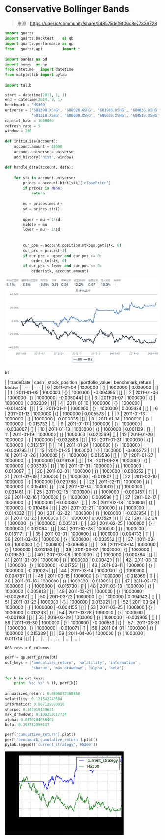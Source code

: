 

# Conservative Bollinger Bands

> 来源：https://uqer.io/community/share/548575def9f06c8e77336728

```py
import quartz
import quartz.backtest    as qb
import quartz.performance as qp
from   quartz.api         import *

import pandas as pd
import numpy  as np
from datetime   import datetime
from matplotlib import pylab

import talib
```

```py
start = datetime(2011, 1, 1)
end = datetime(2014, 8, 1)
benchmark = 'HS300'
universe = ['601398.XSHG', '600028.XSHG', '601988.XSHG', '600036.XSHG', '600030.XSHG',
            '601318.XSHG', '600000.XSHG', '600019.XSHG', '600519.XSHG', '601166.XSHG']
capital_base = 1000000
refresh_rate = 5
window = 200

def initialize(account):
    account.amount = 10000
    account.universe = universe
    add_history('hist', window)
    
def handle_data(account, data):
    
    for stk in account.universe:
        prices = account.hist[stk]['closePrice']
        if prices is None:
            return
        
        mu = prices.mean()
        sd = prices.std()
        
        upper = mu + 1*sd 
        middle = mu
        lower = mu - 1*sd
        
        
        cur_pos = account.position.stkpos.get(stk, 0)
        cur_prc = prices[-1]
        if cur_prc > upper and cur_pos >= 0:
            order_to(stk, 0)
        if cur_prc < lower and cur_pos <= 0:
            order(stk, account.amount)
```

![](img/20160730110311.jpg)

```py
bt
```


| | tradeDate | cash | stock_position | portfolio_value | benchmark_return | blotter |
| --- | --- |
| 0  | 2011-01-04 |  1000000 |  {} |  1000000 |  0.000000 |  [] |
| 1  | 2011-01-05 |  1000000 |  {} |  1000000 | -0.004395 |  [] |
| 2  | 2011-01-06 |  1000000 |  {} |  1000000 | -0.005044 |  [] |
| 3  | 2011-01-07 |  1000000 |  {} |  1000000 |  0.002209 |  [] |
| 4  | 2011-01-10 |  1000000 |  {} |  1000000 | -0.018454 |  [] |
| 5  | 2011-01-11 |  1000000 |  {} |  1000000 |  0.005384 |  [] |
| 6  | 2011-01-12 |  1000000 |  {} |  1000000 |  0.005573 |  [] |
| 7  | 2011-01-13 |  1000000 |  {} |  1000000 | -0.000335 |  [] |
| 8  | 2011-01-14 |  1000000 |  {} |  1000000 | -0.015733 |  [] |
| 9  | 2011-01-17 |  1000000 |  {} |  1000000 | -0.038007 |  [] |
| 10 | 2011-01-18 |  1000000 |  {} |  1000000 |  0.001109 |  [] |
| 11 | 2011-01-19 |  1000000 |  {} |  1000000 |  0.022569 |  [] |
| 12 | 2011-01-20 |  1000000 |  {} |  1000000 | -0.032888 |  [] |
| 13 | 2011-01-21 |  1000000 |  {} |  1000000 |  0.013157 |  [] |
| 14 | 2011-01-24 |  1000000 |  {} |  1000000 | -0.009795 |  [] |
| 15 | 2011-01-25 |  1000000 |  {} |  1000000 | -0.005273 |  [] |
| 16 | 2011-01-26 |  1000000 |  {} |  1000000 |  0.013536 |  [] |
| 17 | 2011-01-27 |  1000000 |  {} |  1000000 |  0.016128 |  [] |
| 18 | 2011-01-28 |  1000000 |  {} |  1000000 |  0.003393 |  [] |
| 19 | 2011-01-31 |  1000000 |  {} |  1000000 |  0.013097 |  [] |
| 20 | 2011-02-01 |  1000000 |  {} |  1000000 |  0.000252 |  [] |
| 21 | 2011-02-09 |  1000000 |  {} |  1000000 | -0.011807 |  [] |
| 22 | 2011-02-10 |  1000000 |  {} |  1000000 |  0.020788 |  [] |
| 23 | 2011-02-11 |  1000000 |  {} |  1000000 |  0.005410 |  [] |
| 24 | 2011-02-14 |  1000000 |  {} |  1000000 |  0.031461 |  [] |
| 25 | 2011-02-15 |  1000000 |  {} |  1000000 | -0.000457 |  [] |
| 26 | 2011-02-16 |  1000000 |  {} |  1000000 |  0.009590 |  [] |
| 27 | 2011-02-17 |  1000000 |  {} |  1000000 | -0.000807 |  [] |
| 28 | 2011-02-18 |  1000000 |  {} |  1000000 | -0.010484 |  [] |
| 29 | 2011-02-21 |  1000000 |  {} |  1000000 |  0.014332 |  [] |
| 30 | 2011-02-22 |  1000000 |  {} |  1000000 | -0.028954 |  [] |
| 31 | 2011-02-23 |  1000000 |  {} |  1000000 |  0.003529 |  [] |
| 32 | 2011-02-24 |  1000000 |  {} |  1000000 |  0.005101 |  [] |
| 33 | 2011-02-25 |  1000000 |  {} |  1000000 |  0.002094 |  [] |
| 34 | 2011-02-28 |  1000000 |  {} |  1000000 |  0.013117 |  [] |
| 35 | 2011-03-01 |  1000000 |  {} |  1000000 |  0.004733 |  [] |
| 36 | 2011-03-02 |  1000000 |  {} |  1000000 | -0.003562 |  [] |
| 37 | 2011-03-03 |  1000000 |  {} |  1000000 | -0.006654 |  [] |
| 38 | 2011-03-04 |  1000000 |  {} |  1000000 |  0.015193 |  [] |
| 39 | 2011-03-07 |  1000000 |  {} |  1000000 |  0.019520 |  [] |
| 40 | 2011-03-08 |  1000000 |  {} |  1000000 |  0.000884 |  [] |
| 41 | 2011-03-09 |  1000000 |  {} |  1000000 |  0.000420 |  [] |
| 42 | 2011-03-10 |  1000000 |  {} |  1000000 | -0.017551 |  [] |
| 43 | 2011-03-11 |  1000000 |  {} |  1000000 | -0.010025 |  [] |
| 44 | 2011-03-14 |  1000000 |  {} |  1000000 |  0.004787 |  [] |
| 45 | 2011-03-15 |  1000000 |  {} |  1000000 | -0.018069 |  [] |
| 46 | 2011-03-16 |  1000000 |  {} |  1000000 |  0.013806 |  [] |
| 47 | 2011-03-17 |  1000000 |  {} |  1000000 | -0.015730 |  [] |
| 48 | 2011-03-18 |  1000000 |  {} |  1000000 |  0.005813 |  [] |
| 49 | 2011-03-21 |  1000000 |  {} |  1000000 | -0.002667 |  [] |
| 50 | 2011-03-22 |  1000000 |  {} |  1000000 |  0.004942 |  [] |
| 51 | 2011-03-23 |  1000000 |  {} |  1000000 |  0.013021 |  [] |
| 52 | 2011-03-24 |  1000000 |  {} |  1000000 | -0.004155 |  [] |
| 53 | 2011-03-25 |  1000000 |  {} |  1000000 |  0.013263 |  [] |
| 54 | 2011-03-28 |  1000000 |  {} |  1000000 | -0.001188 |  [] |
| 55 | 2011-03-29 |  1000000 |  {} |  1000000 | -0.009905 |  [] |
| 56 | 2011-03-30 |  1000000 |  {} |  1000000 | -0.000583 |  [] |
| 57 | 2011-03-31 |  1000000 |  {} |  1000000 | -0.010071 |  [] |
| 58 | 2011-04-01 |  1000000 |  {} |  1000000 |  0.015339 |  [] |
| 59 | 2011-04-06 |  1000000 |  {} |  1000000 |  0.011714 |  [] |
| ... | ... | ... | ... | ... | ... |

```
868 rows × 6 columns
```

```py
perf = qp.perf_parse(bt)
out_keys = ['annualized_return', 'volatility', 'information',
            'sharpe', 'max_drawdown', 'alpha', 'beta']

for k in out_keys:
    print '%s: %s' % (k, perf[k])

annualized_return: 0.0806072460858
volatility: 0.121542243584
information: 0.967129870018
sharpe: 0.344919139631
max_drawdown: 0.100359317734
alpha: 0.0876204656402
beta: 0.392712356147
```

```py
perf['cumulative_return'].plot()
perf['benchmark_cumulative_return'].plot()
pylab.legend(['current_strategy','HS300'])
```

![](img/w88rXUSeExzJAAAAABJRU5ErkJggg==.png)

